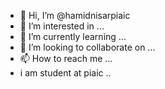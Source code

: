 - 👋 Hi, I’m @hamidnisarpiaic
- 👀 I’m interested in ...
- 🌱 I’m currently learning ...
- 💞️ I’m looking to collaborate on ...
- 📫 How to reach me ...
- i am student at piaic ..

<!---
hamidnisarpiaic/hamidnisarpiaic is a ✨ special ✨ repository because its `README.md` (this file) appears on your GitHub profile.
You can click the Preview link to take a look at your changes.
--->
